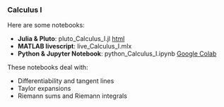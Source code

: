 ### Calculus I

Here are some notebooks: 
- **Julia & Pluto**: pluto_Calculus_I.jl [html](https://fiomfd.github.io/ATCM2025/pluto_Calculus_I.html)
- **MATLAB livescript**: live_Calculus_I.mlx
- **Python & Jupyter Notebook**: python_Calculus_I.ipynb [Google Colab](https://colab.research.google.com/github/fiomfd/ATCM2025/blob/main/Calculus%20I/python_Calculus_I.ipynb#scrollTo=f3635921)

These notebooks deal with:
- Differentiability and tangent lines
- Taylor expansions 
- Riemann sums and Riemann integrals
